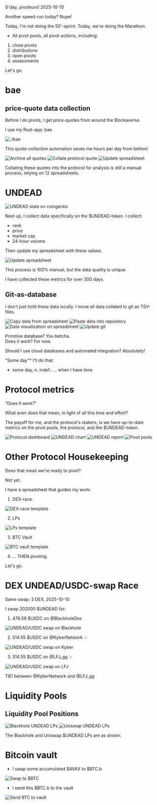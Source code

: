 G'day, pivoteurs! 2025-10-10

Another speed-run today? Nupe!

Today, I'm not doing the 50'-sprint. Today, we're doing the Marathon:

* All pivot pools, all pivot-actions, including:

1. close pivots
2. distributions
3. open pivots
4. assessments

Let's go.

# bae

## price-quote data collection

Before I do pivots, I get price-quotes from around the Blockaverse.

I use my Rust-app: bae

![`./bae`](imgs/01a-bae.png)

This quote-collection automation saves me hours per day from before!

![Archive all quotes](imgs/01b-quotes-all.png)
![Collate protocol quote](imgs/01c-quotes-protocol.png)
![Update spreadsheet](imgs/01d-spreadsheet.png)

Collating these quotes into the protocol for analysis is still a manual process, relying on 12 spreadsheets.

# UNDEAD

![UNDEAD stats on coingecko](imgs/02a-undead.png)

Next up, I collect data specifically on the $UNDEAD-token. I collect:

* rank
* price
* market cap
* 24-hour volume

Then update my spreadsheet with these values. 

![Update spreadsheet](imgs/02b-update.png)

This process is 100% manual, but the data quality is unique.

I have collected these metrics for over 300 days.

## Git-as-database

I don't just hold these data locally. I move all data collated to git as TSV-files.

![Copy data from spreadsheet](imgs/03a-copy.png)
![Paste data into repository](imgs/03b-paste.png)
![Data visualization on spreadsheet](imgs/03c-spreadsheet.png)
![Update git](imgs/03d-git.png)

Primitive database? You betcha.<br/>
Does it work? For now.

Should I use cloud databases and automated integration? Absolutely!

"Some day"* I'll do that.

* some day, n. indef.: ... when I have time

# Protocol metrics

"Does it work?"

What even does that mean, in light of all this time and effort? 

The payoff for me, and the protocol's stakers, is we have up-to-date metrics on the pivot pools, the protocol, and the $UNDEAD-token. 

![Protocol dashboard](imgs/04a-dash.png)
![UNDEAD chart](imgs/04b-undead.png)
![UNDEAD report](imgs/04c-undead-report.png)
![Pivot pools](imgs/04d-pools.png)

# Other Protocol Housekeeping

Does that mean we're ready to pivot?

Not yet.

I have a spreadsheet that guides my work:


1. DEX-race.

![DEX-race template](imgs/05a-spr-dex.png)

2. LPs

![LPs template](imgs/05b-spr-lps.png)

3. BTC Vault

![BTC vault template](imgs/05c-spr-btc.png)

4. ... THEN pivoting.

Let's go.
# DEX UNDEAD/USDC-swap Race 

Same swap; 3 DEX, 2025-10-10 

I swap 202000 $UNDEAD for: 

1. 476.59 $USDC on @BlackholeDex 

![UNDEAD/USDC swap on Blackhole](imgs/06a-blackhole.png) 

2. 514.55 $USDC on @KyberNetwork 💥 

![UNDEAD/USDC swap on Kyber](imgs/06b-kyber.png) 

3. 514.55 $USDC on @LFJ_gg 💥 

![UNDEAD/USDC swap on LFJ](imgs/06c-lfj.png) 

TIE! between @KyberNetwork and @LFJ_gg 

# Liquidity Pools 

## Liquidity Pool Positions 

![Blackhole UNDEAD LPs](imgs/07a-blackhole-lps.png) 
![Uniswap UNDEAD LPs](imgs/07b-uniswap-lps.png) 

The Blackhole and Uniswap $UNDEAD LPs are as shown. 

# Bitcoin vault 

* I swap some accumulated $AVAX to $BTC.b 

![Swap to $BTC](imgs/08a-swap.png) 

* I send this $BTC.b to the vault 

![Send BTC to vault](imgs/08b-sned.png) 

